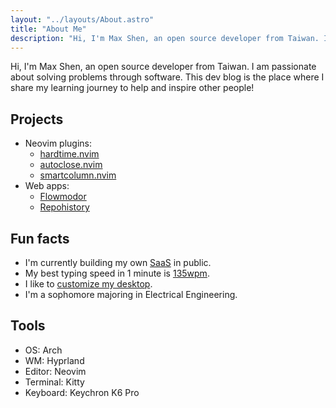 ```yaml
---
layout: "../layouts/About.astro"
title: "About Me"
description: "Hi, I'm Max Shen, an open source developer from Taiwan. I am passionate about solving problems by making projects about Neovim and Web. This dev blog is the place where I share my learning journey to help and inspire other people!"
---
```


Hi, I'm Max Shen, an open source developer from Taiwan. I am passionate about solving problems through software. This dev blog is the place where I share my learning journey to help and inspire other people!

## Projects

- Neovim plugins:
  - [hardtime.nvim](https://github.com/m4xshen/hardtime.nvim)
  - [autoclose.nvim](https://github.com/m4xshen/autoclose.nvim)
  - [smartcolumn.nvim](https://github.com/m4xshen/smartcolumn.nvim)
- Web apps:
  - [Flowmodor](https://flowmodor.com)
  - [Repohistory](https://repohistory.com)

## Fun facts

- I'm currently building my own [SaaS](https://flowmodor.com) in public.
- My best typing speed in 1 minute is [135wpm](https://monkeytype.com/profile/m4xshen).
- I like to [customize my desktop](https://github.com/m4xshen/dotfiles).
- I'm a sophomore majoring in Electrical Engineering.

## Tools

- OS: Arch
- WM: Hyprland
- Editor: Neovim
- Terminal: Kitty
- Keyboard: Keychron K6 Pro
